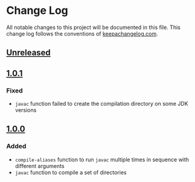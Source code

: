# Change Log
All notable changes to this project will be documented in this file. This change log follows the conventions of [keepachangelog.com](http://keepachangelog.com/).

## [Unreleased]

## [1.0.1]
### Fixed
- `javac` function failed to create the compilation directory on some JDK versions

## [1.0.0]
### Added
- `compile-aliases` function to run `javac` multiple times in sequence with different arguments
- `javac` function to compile a set of directories

[Unreleased]: https://github.com/americano/americano.cli/compare/v1.0.1...HEAD
[1.0.1]: https://github.com/americano/americano.cli/compare/v1.0.0...v1.0.1
[1.0.0]: https://github.com/americano/americano.cli/compare/a786c81c970d8b50b10f002aeb773e3b0165ad78...v1.0.0

